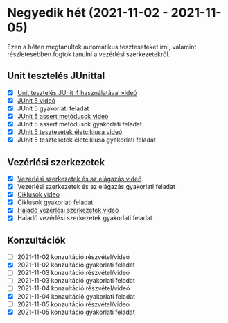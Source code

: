 # Negyedik hét (2021-11-02 - 2021-11-05)

Ezen a héten megtanultok automatikus teszteseteket írni, valamint részletesebben 
fogtok tanulni a vezérlési szerkezetekről.

## Unit tesztelés JUnittal

* [x] [Unit tesztelés JUnit 4 használatával videó](https://e-learning.training360.com/courses/take/java-se-alapok-java-nyelvi-elemek/lessons/10709855-unit-teszteles-junit-4-hasznalataval)
* [x] [JUnit 5 videó](https://e-learning.training360.com/courses/take/java-se-alapok-java-nyelvi-elemek/lessons/17606488-junit-5)
* [x] JUnit 5 gyakorlati feladat
* [x] [JUnit 5 assert metódusok videó](https://e-learning.training360.com/courses/take/java-se-alapok-java-nyelvi-elemek/lessons/28177547-junit-5-assert-metodusok)
* [x] JUnit 5 assert metódusok gyakorlati feladat
* [x] [JUnit 5 tesztesetek életciklusa videó](https://e-learning.training360.com/courses/take/java-se-alapok-java-nyelvi-elemek/lessons/28177579-junit-5-tesztesetek-eletciklusa)
* [x] JUnit 5 tesztesetek életciklusa gyakorlati feladat  

## Vezérlési szerkezetek

* [x] [Vezérlési szerkezetek és az elágazás videó](https://e-learning.training360.com/courses/take/java-se-alapok-java-nyelvi-elemek/lessons/10709847-vezerlesi-szerkezetek-es-az-elagazas)
* [x] Vezérlési szerkezetek és az elágazás gyakorlati feladat
* [x] [Ciklusok videó](https://e-learning.training360.com/courses/take/java-se-alapok-java-nyelvi-elemek/lessons/10709839-ciklusok)
* [x] Ciklusok gyakorlati feladat
* [x] [Haladó vezérlési szerkezetek videó](https://e-learning.training360.com/courses/take/java-se-alapok-java-nyelvi-elemek/lessons/10709794-halado-vezerlesi-szerkezetek)
* [x] Haladó vezérlési szerkezetek gyakorlati feladat

## Konzultációk

* [ ] 2021-11-02 konzultáció részvétel/videó
* [x] 2021-11-02 konzultáció gyakorlati feladat
* [ ] 2021-11-03 konzultáció részvétel/videó
* [ ] 2021-11-03 konzultáció gyakorlati feladat
* [ ] 2021-11-04 konzultáció részvétel/videó
* [x] 2021-11-04 konzultáció gyakorlati feladat
* [ ] 2021-11-05 konzultáció részvétel/videó
* [x] 2021-11-05 konzultáció gyakorlati feladat
